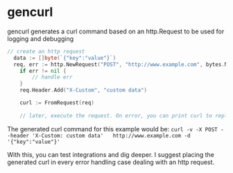 # gencurl
gencurl generates a curl command based on an http.Request to be used for logging and debugging

```go
// create an http request
  data := []byte(`{"key":"value"}`)
  req, err := http.NewRequest("POST", "http://www.example.com", bytes.NewBuffer(data))
	if err != nil {
		// handle err
	}
	req.Header.Add("X-Custom", "custom data")

	curl := FromRequest(req)
	
	// later, execute the request. On error, you can print curl to replicate and debug an issue
```

The generated curl command for this example would be:
`curl -v -X POST --header 'X-Custom: custom data'   http://www.example.com -d '{"key":"value"}'`

With this, you can test integrations and dig deeper. I suggest placing the generated curl in every error handling case dealing with an http request. 
